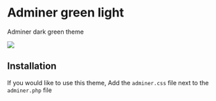 # Adminer green light
Adminer dark green theme

<img src="https://user-images.githubusercontent.com/3588393/170274008-bf38657c-e01b-40e7-9ded-580370408bd7.png">

## Installation
If you would like to use this theme, Add the `adminer.css` file next to the `adminer.php` file
